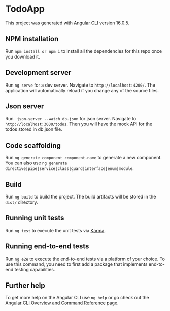 # TodoApp

This project was generated with [Angular CLI](https://github.com/angular/angular-cli) version 16.0.5.

## NPM installation

Run `npm install or npm i` to install all the dependencies for this repo once you download it.

## Development server

Run `ng serve` for a dev server. Navigate to `http://localhost:4200/`. The application will automatically reload if you change any of the source files.

## Json server

Run ` json-server --watch db.json` for json server. Navigate to `http://localhost:3000/todos`. Then you will have the mock API for the todos stored in db.json file.

## Code scaffolding

Run `ng generate component component-name` to generate a new component. You can also use `ng generate directive|pipe|service|class|guard|interface|enum|module`.

## Build

Run `ng build` to build the project. The build artifacts will be stored in the `dist/` directory.

## Running unit tests

Run `ng test` to execute the unit tests via [Karma](https://karma-runner.github.io).

## Running end-to-end tests

Run `ng e2e` to execute the end-to-end tests via a platform of your choice. To use this command, you need to first add a package that implements end-to-end testing capabilities.

## Further help

To get more help on the Angular CLI use `ng help` or go check out the [Angular CLI Overview and Command Reference](https://angular.io/cli) page.
